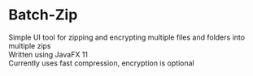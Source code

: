 # Batch-Zip
Simple UI tool for zipping and encrypting multiple files and folders into multiple zips  
Written using JavaFX 11  
Currently uses fast compression, encryption is optional
